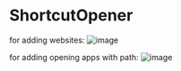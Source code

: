 ﻿# ShortcutOpener
for adding websites:
![image](https://github.com/1Mein/ShortcutOpener/assets/119441676/612045cb-9630-4414-98ce-5da3aa247ccf)


for adding opening apps with path:
![image](https://github.com/1Mein/ShortcutOpener/assets/119441676/d7a5f79f-8d7e-4c8b-9f72-ed1f858f626b)

